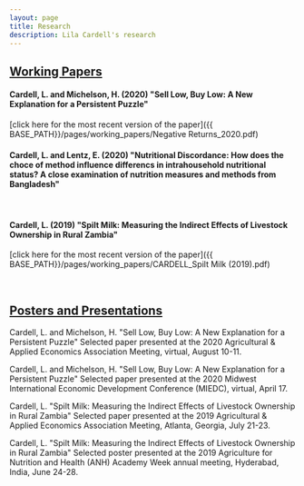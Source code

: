 ```yaml
---
layout: page
title: Research
description: Lila Cardell's research
---
```


<h2><u>Working Papers </u></h1> 

#### Cardell, L. and Michelson, H. (2020) "Sell Low, Buy Low: A New Explanation for a Persistent Puzzle" 
<!--*In this paper.*-->
[click here for the most recent version of the paper]({{ BASE_PATH}}/pages/working_papers/Negative Returns_2020.pdf)
<br>

#### Cardell, L. and Lentz, E. (2020) "Nutritional Discordance: How does the choce of method influence differencs in intrahousehold nutritional status? A close examination of nutrition measures and methods from Bangladesh"
<!--*In this paper.
[click here for the most recent version of the paper]({{ BASE_PATH}}/pages/working_papers/CARDELL_Spilt Milk (2019).pdf)*-->
<br>

#### Cardell, L. (2019) "Spilt Milk: Measuring the Indirect Effects of Livestock Ownership in Rural Zambia"
<!--*In this paper.*-->
[click here for the most recent version of the paper]({{ BASE_PATH}}/pages/working_papers/CARDELL_Spilt Milk (2019).pdf)

<br>


<h2><u>Posters and Presentations</u></h1> 

Cardell, L. and Michelson, H. "Sell Low, Buy Low: A New Explanation for a Persistent Puzzle" Selected paper presented at the 2020 Agricultural & Applied Economics Association Meeting, virtual, August 10-11.
<br>

Cardell, L. and Michelson, H. "Sell Low, Buy Low: A New Explanation for a Persistent Puzzle" Selected paper presented at the 2020 Midwest International Economic Development Conference (MIEDC), virtual, April 17.
<br>

Cardell, L. "Spilt Milk: Measuring the Indirect Effects of Livestock Ownership in Rural Zambia" Selected paper presented at the 2019 Agricultural & Applied Economics Association Meeting, Atlanta, Georgia, July 21-23.
<br>

Cardell, L. "Spilt Milk: Measuring the Indirect Effects of Livestock Ownership in Rural Zambia" Selected poster presented at the 2019 Agriculture for Nutrition and Health (ANH) Academy Week annual meeting, Hyderabad, India, June 24-28.

<!-- Note: this is how to write a comment in HTML. Everything in here won't show up on your webpage.-->

<!--
To increase the size of the title, use fewer # in front of the paper title.
To decrease the size of the title, use more #. 
To remove the italics, remove the * before and after the description
To remove the underline from the title, remove the <u> tags (<u> and </u>)
-->
